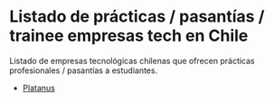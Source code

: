 # Listado de prácticas / pasantías / trainee empresas tech en Chile

Listado de empresas tecnológicas chilenas que ofrecen prácticas profesionales / pasantías a estudiantes.

- [Platanus](https://platan.us/recruiting/jobs)
